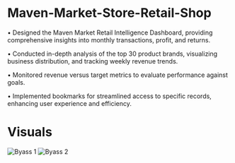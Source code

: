 # Maven-Market-Store-Retail-Shop

•	Designed the Maven Market Retail Intelligence Dashboard, providing comprehensive insights into monthly transactions, profit, and returns.

•	Conducted in-depth analysis of the top 30 product brands, visualizing business distribution, and tracking weekly revenue trends.

•	Monitored revenue versus target metrics to evaluate performance against goals.

•	Implemented bookmarks for streamlined access to specific records, enhancing user experience and efficiency.

# Visuals

![Byass 1](https://github.com/Surjendud4/Maven-Market-Store-Retail-Shop-/assets/168835348/a3ad52d7-5f3e-4ec9-a697-57ccbd4774c4)
![Byass 2](https://github.com/Surjendud4/Maven-Market-Store-Retail-Shop-/assets/168835348/965e6e6d-b09f-4b8b-9ef0-4f106e35c0d1)

